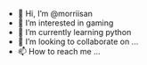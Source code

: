 - 👋 Hi, I’m @morriisan
- 👀 I’m interested in gaming
- 🌱 I’m currently learning python
- 💞️ I’m looking to collaborate on ...
- 📫 How to reach me ...

<!---
morriisan/morriisan is a ✨ special ✨ repository because its `README.md` (this file) appears on your GitHub profile.
You can click the Preview link to take a look at your changes.
--->
